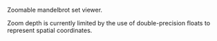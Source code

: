 Zoomable mandelbrot set viewer.

Zoom depth is currently limited by the use of double-precision floats to represent spatial coordinates.